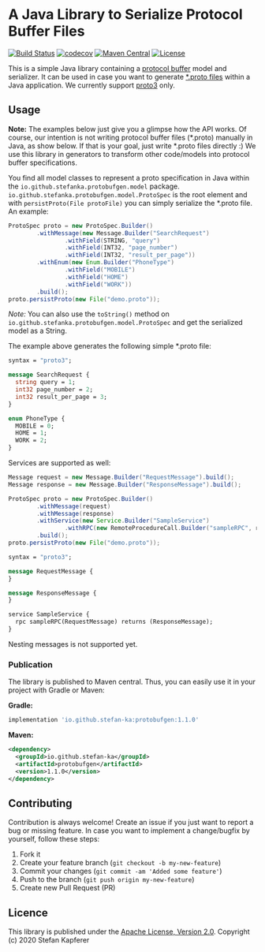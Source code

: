 # A Java Library to Serialize Protocol Buffer Files
[![Build Status](https://travis-ci.com/stefan-ka/protobufgen.svg?branch=master)](https://travis-ci.com/stefan-ka/protobufgen) [![codecov](https://codecov.io/gh/stefan-ka/protobufgen/branch/master/graph/badge.svg)](https://codecov.io/gh/stefan-ka/protobufgen) [![Maven Central](https://img.shields.io/maven-central/v/io.github.stefan-ka/protobufgen.svg?label=Maven%20Central)](https://search.maven.org/search?q=g:%22io.github.stefan-ka%22%20AND%20a:%22protobufgen%22) [![License](https://img.shields.io/badge/License-Apache%202.0-blue.svg)](https://opensource.org/licenses/Apache-2.0)

This is a simple Java library containing a [protocol buffer](https://developers.google.com/protocol-buffers) model and serializer. It can be used in case you want to generate [\*.proto files](https://developers.google.com/protocol-buffers/docs/proto3) within a Java application. We currently support [proto3](https://developers.google.com/protocol-buffers/docs/proto3) only.

## Usage
**Note:** The examples below just give you a glimpse how the API works. Of course, our intention is not writing protocol buffer files (\*.proto) manually in Java, as show below. If that is your goal, just write \*.proto files directly :) We use this library in generators to transform other code/models into protocol buffer specifications.

You find all model classes to represent a proto specification in Java within the `io.github.stefanka.protobufgen.model` package. `io.github.stefanka.protobufgen.model.ProtoSpec` is the root element and with `persistProto(File protoFile)` you can simply serialize the \*.proto file. An example:

```java
ProtoSpec proto = new ProtoSpec.Builder()
        .withMessage(new Message.Builder("SearchRequest")
                .withField(STRING, "query")
                .withField(INT32, "page_number")
                .withField(INT32, "result_per_page"))
        .withEnum(new Enum.Builder("PhoneType")
                .withField("MOBILE")
                .withField("HOME")
                .withField("WORK"))
        .build();
proto.persistProto(new File("demo.proto"));
```

_Note:_ You can also use the `toString()` method on `io.github.stefanka.protobufgen.model.ProtoSpec` and get the serialized model as a String.

The example above generates the following simple \*.proto file:

```proto
syntax = "proto3";

message SearchRequest {
  string query = 1;
  int32 page_number = 2;
  int32 result_per_page = 3;
}

enum PhoneType {
  MOBILE = 0;
  HOME = 1;
  WORK = 2;
}

```

Services are supported as well:

```java
Message request = new Message.Builder("RequestMessage").build();
Message response = new Message.Builder("ResponseMessage").build();

ProtoSpec proto = new ProtoSpec.Builder()
        .withMessage(request)
        .withMessage(response)
        .withService(new Service.Builder("SampleService")
                .withRPC(new RemoteProcedureCall.Builder("sampleRPC", request, response)))
        .build();
proto.persistProto(new File("demo.proto"));
```
```proto
syntax = "proto3";

message RequestMessage {
}

message ResponseMessage {
}

service SampleService {
  rpc sampleRPC(RequestMessage) returns (ResponseMessage);
}
```
Nesting messages is not supported yet.

### Publication
The library is published to Maven central. Thus, you can easily use it in your project with Gradle or Maven:

**Gradle:**
```gradle
implementation 'io.github.stefan-ka:protobufgen:1.1.0'
```

**Maven:**
```xml
<dependency>
  <groupId>io.github.stefan-ka</groupId>
  <artifactId>protobufgen</artifactId>
  <version>1.1.0</version>
</dependency>
```

## Contributing
Contribution is always welcome! Create an issue if you just want to report a bug or missing feature. In case you want to implement a change/bugfix by yourself, follow these steps:

1. Fork it
2. Create your feature branch (`git checkout -b my-new-feature`)
3. Commit your changes (`git commit -am 'Added some feature'`)
4. Push to the branch (`git push origin my-new-feature`)
5. Create new Pull Request (PR)

## Licence
This library is published under the [Apache License, Version 2.0](http://www.apache.org/licenses/LICENSE-2.0). Copyright (c) 2020 Stefan Kapferer
